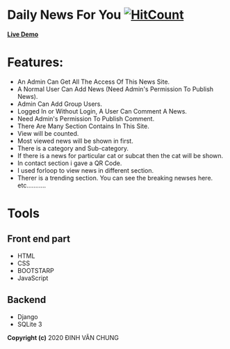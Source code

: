 # Daily News For You [![HitCount](http://hits.dwyl.com/IamOmaR22/Django-Online-News-Portal.svg)](http://127.0.0.1:8000)


**[Live Demo](https://127.0.0.1:8000/)**

# Features:
- An Admin Can Get All The Access Of This News Site.
- A Normal User Can Add News (Need Admin's Permission To Publish News).
- Admin Can Add Group Users.
- Logged In or Without Login, A User Can Comment A News.
- Need Admin's Permission To Publish Comment.
- There Are Many Section Contains In This Site.
- View will be counted.
- Most viewed news will be shown in first.
- There is a category and Sub-category.
- If there is a news for particular cat or subcat then the cat will be shown.
- In contact section i gave a QR Code.
- I used forloop to view news in different section.
- Therer is a trending section. You can see the breaking newses here.
etc...........

# Tools
## Front end part
* HTML
* CSS
* BOOTSTARP
* JavaScript
## Backend
* Django
* SQLite 3

**Copyright (c)** 2020 ĐINH VĂN CHUNG

